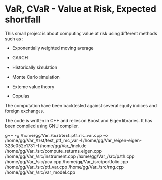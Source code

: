 # VaR, CVaR  - Value at Risk, Expected shortfall 


This small project is about computing value at risk using different methods such as :

- Exponentially weighted moving average

- GARCH

- Historically simulation

- Monte Carlo simulation

- Exteme value theory

- Copulas

The computation have been backtested against several equity indices and foreign exchanges.

The code is written in C++ and relies on Boost and Eigen libraries. It has been compiled using GNU compiler.

g++ -g /home/gg/Var_/test/test_ptf_mc_var.cpp -o /home/gg/Var_/test/test_ptf_mc_var -I /home/gg/Var_/eigen-eigen-323c052e1731 -I /home/gg/Var_/include /home/gg/Var_/src/compute_returns_eigen.cpp /home/gg/Var_/src/instrument.cpp /home/gg/Var_/src/path.cpp /home/gg/Var_/src/pca.cpp /home/gg/Var_/src/portfolio.cpp /home/gg/Var_/src/ptf_var.cpp /home/gg/Var_/src/rng.cpp /home/gg/Var_/src/var_model.cpp
